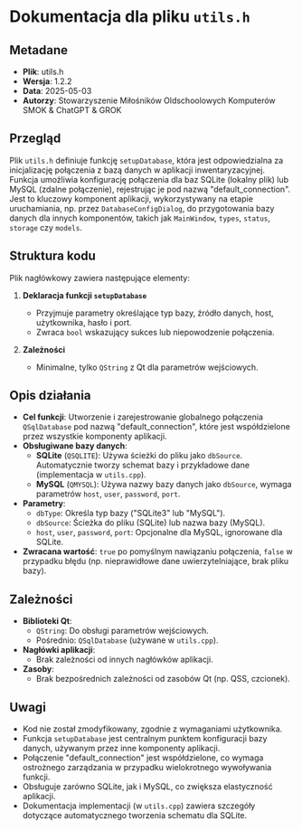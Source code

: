 # Dokumentacja dla pliku `utils.h`

## Metadane
- **Plik**: utils.h
- **Wersja**: 1.2.2
- **Data**: 2025-05-03
- **Autorzy**: Stowarzyszenie Miłośników Oldschoolowych Komputerów SMOK & ChatGPT & GROK

## Przegląd
Plik `utils.h` definiuje funkcję `setupDatabase`, która jest odpowiedzialna za inicjalizację połączenia z bazą danych w aplikacji inwentaryzacyjnej. Funkcja umożliwia konfigurację połączenia dla baz SQLite (lokalny plik) lub MySQL (zdalne połączenie), rejestrując je pod nazwą "default_connection". Jest to kluczowy komponent aplikacji, wykorzystywany na etapie uruchamiania, np. przez `DatabaseConfigDialog`, do przygotowania bazy danych dla innych komponentów, takich jak `MainWindow`, `types`, `status`, `storage` czy `models`.

## Struktura kodu
Plik nagłówkowy zawiera następujące elementy:

1. **Deklaracja funkcji `setupDatabase`**  
   - Przyjmuje parametry określające typ bazy, źródło danych, host, użytkownika, hasło i port.
   - Zwraca `bool` wskazujący sukces lub niepowodzenie połączenia.

2. **Zależności**  
   - Minimalne, tylko `QString` z Qt dla parametrów wejściowych.

## Opis działania
- **Cel funkcji**: Utworzenie i zarejestrowanie globalnego połączenia `QSqlDatabase` pod nazwą "default_connection", które jest współdzielone przez wszystkie komponenty aplikacji.
- **Obsługiwane bazy danych**:
  - **SQLite** (`QSQLITE`): Używa ścieżki do pliku jako `dbSource`. Automatycznie tworzy schemat bazy i przykładowe dane (implementacja w `utils.cpp`).
  - **MySQL** (`QMYSQL`): Używa nazwy bazy danych jako `dbSource`, wymaga parametrów `host`, `user`, `password`, `port`.
- **Parametry**:
  - `dbType`: Określa typ bazy ("SQLite3" lub "MySQL").
  - `dbSource`: Ścieżka do pliku (SQLite) lub nazwa bazy (MySQL).
  - `host`, `user`, `password`, `port`: Opcjonalne dla MySQL, ignorowane dla SQLite.
- **Zwracana wartość**: `true` po pomyślnym nawiązaniu połączenia, `false` w przypadku błędu (np. nieprawidłowe dane uwierzytelniające, brak pliku bazy).

## Zależności
- **Biblioteki Qt**:
  - `QString`: Do obsługi parametrów wejściowych.
  - Pośrednio: `QSqlDatabase` (używane w `utils.cpp`).
- **Nagłówki aplikacji**:
  - Brak zależności od innych nagłówków aplikacji.
- **Zasoby**:
  - Brak bezpośrednich zależności od zasobów Qt (np. QSS, czcionek).

## Uwagi
- Kod nie został zmodyfikowany, zgodnie z wymaganiami użytkownika.
- Funkcja `setupDatabase` jest centralnym punktem konfiguracji bazy danych, używanym przez inne komponenty aplikacji.
- Połączenie "default_connection" jest współdzielone, co wymaga ostrożnego zarządzania w przypadku wielokrotnego wywoływania funkcji.
- Obsługuje zarówno SQLite, jak i MySQL, co zwiększa elastyczność aplikacji.
- Dokumentacja implementacji (w `utils.cpp`) zawiera szczegóły dotyczące automatycznego tworzenia schematu dla SQLite.